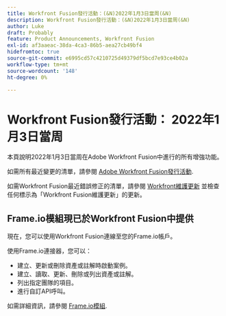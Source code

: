 ```yaml
---
title: Workfront Fusion發行活動：(&N)2022年1月3日當周(&N)
description: Workfront Fusion發行活動：(&N)2022年1月3日當周(&N)
author: Luke
draft: Probably
feature: Product Announcements, Workfront Fusion
exl-id: af3aaeac-38da-4ca3-86b5-aea27cb49bf4
hidefromtoc: true
source-git-commit: e6995cd57c4210725d49379df5bcd7e93ce4b02a
workflow-type: tm+mt
source-wordcount: '148'
ht-degree: 0%

---
```


# Workfront Fusion發行活動： 2022年1月3日當周

本頁說明2022年1月3日當周在Adobe Workfront Fusion中進行的所有增強功能。

如需所有最近變更的清單，請參閱 [Adobe Workfront Fusion發行活動](../../../product-announcements/product-releases/fusion-release-activity/fusion-release-activity.md).

如需Workfront Fusion最近錯誤修正的清單，請參閱 [Workfront維護更新](https://experienceleague.adobe.com/docs/workfront-known-issues/releases/current-updates.html) 並檢查任何標示為「Workfront Fusion維護更新」的更新。

## Frame.io模組現已於Workfront Fusion中提供

現在，您可以使用Workfront Fusion連線至您的Frame.io帳戶。

使用Frame.io連接器，您可以：

* 建立、更新或刪除資產或註解時啟動案例。
* 建立、讀取、更新、刪除或列出資產或註解。
* 列出指定團隊的項目。
* 進行自訂API呼叫。

如需詳細資訊，請參閱 [Frame.io模組](../../../workfront-fusion/apps-and-their-modules/frame-io-modules.md).
